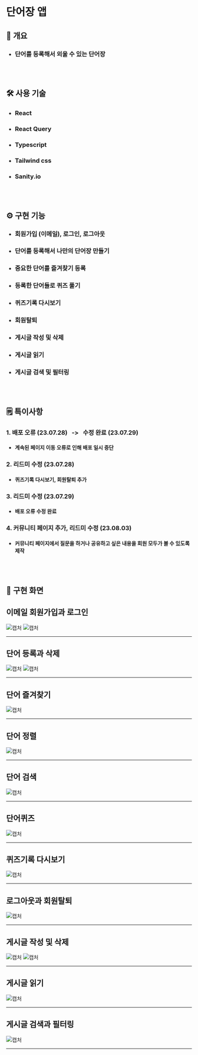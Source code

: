 # 단어장 앱

<h2> 📃 개요 </h2>

- <h3>단어를 등록해서 외울 수 있는 단어장</h3>
  <br/><br/>

<h2> 🛠 사용 기술 </h2>

- <h3>React</h3>
- <h3>React Query</h3>
- <h3>Typescript</h3>
- <h3>Tailwind css</h3>
- <h3>Sanity.io</h3>

  <br/><br/>

<h2> ⚙️ 구현 기능 </h2>

- <h3>회원가입 (이메일), 로그인, 로그아웃</h3>
- <h3>단어를 등록해서 나만의 단어장 만들기</h3>
- <h3>중요한 단어를 즐겨찾기 등록</h3>
- <h3>등록한 단어들로 퀴즈 풀기</h3>
- <h3>퀴즈기록 다시보기</h3>
- <h3>회원탈퇴</h3>
- <h3>게시글 작성 및 삭제</h3>
- <h3>게시글 읽기</h3>
- <h3>게시글 검색 및 필터링</h3>
  <br/><br/>

<h2> 🗒 특이사항 </h2>

<h3>1. 배포 오류 (23.07.28) &nbsp ->  &nbsp 수정 완료 (23.07.29)</h3>

- <h4>계속된 페이지 이동 오류로 인해 배포 일시 중단</h4>

<h3>2. 리드미 수정 (23.07.28)</h3>

- <h4>퀴즈기록 다시보기, 회원탈퇴 추가</h4>

<h3>3. 리드미 수정 (23.07.29)</h3>

- <h4>배포 오류 수정 완료</h4>

<h3>4. 커뮤니티 페이지 추가, 리드미 수정 (23.08.03)</h3>

- <h4>커뮤니티 페이지에서 질문을 하거나 공유하고 싶은 내용을 회원 모두가 볼 수 있도록 제작</h4>
  <br/><br/>

<h2> 🎥 구현 화면 </h2>

## 이메일 회원가입과 로그인

![캡처](/public/imgs/회원가입_readme.gif)
![캡처](/public/imgs/로그인_readme.gif)

---

## 단어 등록과 삭제

![캡처](/public/imgs/단어등록_readme.gif)
![캡처](/public/imgs/단어삭제_readme.gif)

---

## 단어 즐겨찾기

![캡처](/public/imgs/단어북마크_readme.gif)

---

## 단어 정렬

![캡처](/public/imgs/단어정렬_readme.gif)

---

## 단어 검색

![캡처](/public/imgs/단어검색_readme.gif)

---

## 단어퀴즈

![캡처](/public/imgs/퀴즈_readme.gif)

---

## 퀴즈기록 다시보기

![캡처](/public/imgs/퀴즈기록보기_readme.gif)

---

## 로그아웃과 회원탈퇴

![캡처](/public/imgs/로그아웃과%20회원탈퇴_readme.gif)

---

## 게시글 작성 및 삭제

![캡처](/public/imgs/게시글%20작성_readme.gif)
![캡처](/public/imgs/게시글%20삭제_readme.gif)

---

## 게시글 읽기

![캡처](/public/imgs/게시글%20읽기_readme.gif)

---

## 게시글 검색과 필터링

![캡처](/public/imgs/게시글%20검색과%20필터_readme.gif)

---
